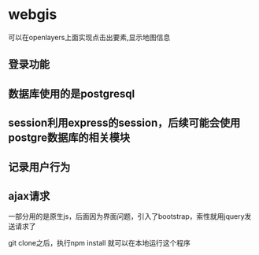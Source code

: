 # webgis
可以在openlayers上面实现点击出要素,显示地图信息
## 登录功能
## 数据库使用的是postgresql
## session利用express的session，后续可能会使用postgre数据库的相关模块
## 记录用户行为
## ajax请求


一部分用的是原生js，后面因为界面问题，引入了bootstrap，索性就用jquery发送请求了

git clone之后，执行npm install 就可以在本地运行这个程序
